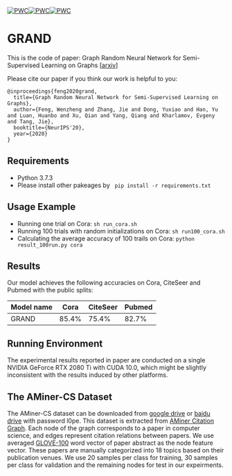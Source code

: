 [![PWC](https://img.shields.io/endpoint.svg?url=https://paperswithcode.com/badge/graph-random-neural-network/node-classification-on-citeseer-with-public)](https://paperswithcode.com/sota/node-classification-on-citeseer-with-public?p=graph-random-neural-network)[![PWC](https://img.shields.io/endpoint.svg?url=https://paperswithcode.com/badge/graph-random-neural-network/node-classification-on-pubmed-with-public)](https://paperswithcode.com/sota/node-classification-on-pubmed-with-public?p=graph-random-neural-network)[![PWC](https://img.shields.io/endpoint.svg?url=https://paperswithcode.com/badge/graph-random-neural-network/node-classification-on-cora-with-public-split)](https://paperswithcode.com/sota/node-classification-on-cora-with-public-split?p=graph-random-neural-network)

# GRAND
This is the code of paper: Graph Random Neural Network for Semi-Supervised Learning on Graphs [[arxiv](https://arxiv.org/pdf/2005.11079.pdf)]

Please cite our paper if you think our work is helpful to you:

```
@inproceedings{feng2020grand,
  title={Graph Random Neural Network for Semi-Supervised Learning on Graphs},
  author={Feng, Wenzheng and Zhang, Jie and Dong, Yuxiao and Han, Yu and Luan, Huanbo and Xu, Qian and Yang, Qiang and Kharlamov, Evgeny and Tang, Jie},
  booktitle={NeurIPS'20},
  year={2020}
}
```

## Requirements
* Python 3.7.3
* Please install other pakeages by 
``` pip install -r requirements.txt```

## Usage Example
* Running one trial on Cora:
```sh run_cora.sh ```
* Running 100 trials with random initializations on Cora:
```sh run100_cora.sh ```
* Calculating the average accuracy of 100 trails on Cora:
```python result_100run.py cora ```

## Results

Our model achieves the following accuracies on Cora, CiteSeer and Pubmed with the public splits:

| Model name   |   Cora    |  CiteSeer |  Pubmed   |
| ------------ | --------- | --------- | --------- |
| GRAND        |   85.4%   |    75.4%  |   82.7%   |

## Running Environment 

The experimental results reported in paper are conducted on a single NVIDIA GeForce RTX 2080 Ti with CUDA 10.0, which might be slightly inconsistent with the results induced by other platforms.

## The AMiner-CS Dataset
The AMiner-CS dataset can be downloaded from [google drive](https://drive.google.com/file/d/1yG5BP0GJKoB2Q07Uqd1DuC2tMf4EZo4u/view?usp=sharing) or [baidu drive](https://pan.baidu.com/s/1QWsioe2hPTFWyoL3aF6jlQ) with password l0pe.
This dataset is extracted from [AMiner Citation Graph](https://www.aminer.cn/citation). Each node of the graph corresponds to a paper in computer science, and edges represent citation relations between papers. We use averaged [GLOVE-100](https://nlp.stanford.edu/projects/glove/) word vector of paper abstract as the node feature vector. These papers are manually categorized into 18 topics based on their publication venues. We use 20 samples per class for training, 30 samples per class for validation and the remaining nodes for test in our expeirments.
